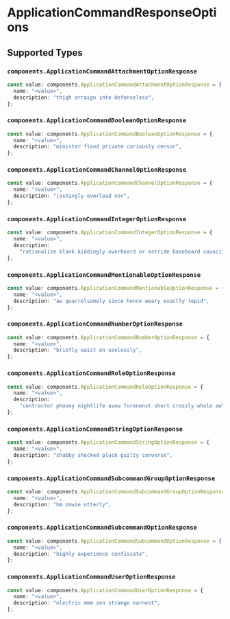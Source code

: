 # ApplicationCommandResponseOptions


## Supported Types

### `components.ApplicationCommandAttachmentOptionResponse`

```typescript
const value: components.ApplicationCommandAttachmentOptionResponse = {
  name: "<value>",
  description: "thigh arraign into defenseless",
};
```

### `components.ApplicationCommandBooleanOptionResponse`

```typescript
const value: components.ApplicationCommandBooleanOptionResponse = {
  name: "<value>",
  description: "minister flood private curiously censor",
};
```

### `components.ApplicationCommandChannelOptionResponse`

```typescript
const value: components.ApplicationCommandChannelOptionResponse = {
  name: "<value>",
  description: "joshingly overload nor",
};
```

### `components.ApplicationCommandIntegerOptionResponse`

```typescript
const value: components.ApplicationCommandIntegerOptionResponse = {
  name: "<value>",
  description:
    "rationalize blank kiddingly overheard or astride baseboard councilman ambitious hefty",
};
```

### `components.ApplicationCommandMentionableOptionResponse`

```typescript
const value: components.ApplicationCommandMentionableOptionResponse = {
  name: "<value>",
  description: "aw quarrelsomely since hence weary exactly tepid",
};
```

### `components.ApplicationCommandNumberOptionResponse`

```typescript
const value: components.ApplicationCommandNumberOptionResponse = {
  name: "<value>",
  description: "briefly waist on uselessly",
};
```

### `components.ApplicationCommandRoleOptionResponse`

```typescript
const value: components.ApplicationCommandRoleOptionResponse = {
  name: "<value>",
  description:
    "contractor phooey nightlife avow forenenst short crossly whole aw",
};
```

### `components.ApplicationCommandStringOptionResponse`

```typescript
const value: components.ApplicationCommandStringOptionResponse = {
  name: "<value>",
  description: "shabby shocked pluck guilty converse",
};
```

### `components.ApplicationCommandSubcommandGroupOptionResponse`

```typescript
const value: components.ApplicationCommandSubcommandGroupOptionResponse = {
  name: "<value>",
  description: "hm zowie utterly",
};
```

### `components.ApplicationCommandSubcommandOptionResponse`

```typescript
const value: components.ApplicationCommandSubcommandOptionResponse = {
  name: "<value>",
  description: "highly experience confiscate",
};
```

### `components.ApplicationCommandUserOptionResponse`

```typescript
const value: components.ApplicationCommandUserOptionResponse = {
  name: "<value>",
  description: "electric mmm zen strange earnest",
};
```


